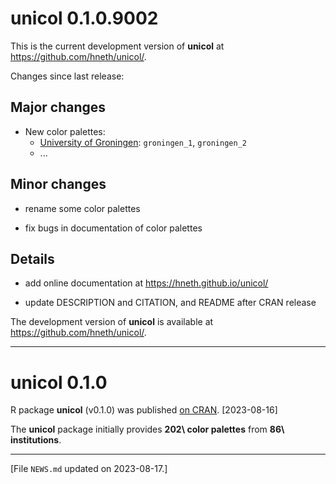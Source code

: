 
# unicol 0.1.0.9002

This is the current development version of **unicol** at <https://github.com/hneth/unicol/>. 

<!-- Log of changes: --> 


Changes since last release: 


<!-- Major changes: --> 

## Major changes 

- New color palettes: 
    - [University of Groningen](https://www.rug.nl): `groningen_1`, `groningen_2`
    - ... 


<!-- Minor changes: --> 

## Minor changes 

- rename some color palettes

- fix bugs in documentation of color palettes


<!-- Details:  --> 

## Details 

- add online documentation at <https://hneth.github.io/unicol/>

- update DESCRIPTION and CITATION, and README after CRAN release


<!-- Development version:  --> 

The development version of **unicol** is available at <https://github.com/hneth/unicol/>. 


------ 

# unicol 0.1.0

R package **unicol** (v0.1.0) was published [on CRAN](https://CRAN.R-project.org/package=unicol). [2023-08-16] 

The **unicol** package initially provides **202\ color palettes** from **86\ institutions**. 


<!-- Footer:  --> 

---------- 

[File `NEWS.md` updated on 2023-08-17.] 

<!-- eof. -->
